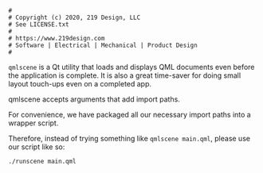 ```
#
# Copyright (c) 2020, 219 Design, LLC
# See LICENSE.txt
#
# https://www.219design.com
# Software | Electrical | Mechanical | Product Design
#
```

`qmlscene` is a Qt utility that loads and displays QML documents even before the
application is complete. It is also a great time-saver for doing small layout
touch-ups even on a completed app.

qmlscene accepts arguments that add import paths.

For convenience, we have packaged all our necessary import paths into a wrapper
script.

Therefore, instead of trying something like `qmlscene main.qml`, please use our
script like so:

```
./runscene main.qml
```
